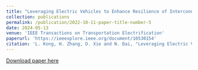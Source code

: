 ```yaml
---
title: "Leveraging Electric Vehicles to Enhance Resilience of Interconnected Power-Transportation System Under Natural Hazards"
collection: publications
permalink: /publication/2022-10-11-paper-title-number-5
date: 2024-05-13
venue: 'IEEE Transactions on Transportation Electrification'
paperurl: 'https://ieeexplore.ieee.org/document/10530154'
citation: 'L. Kong, H. Zhang, D. Xie and N. Dai, "Leveraging Electric Vehicles to Enhance Resilience of Interconnected Power-Transportation System Under Natural Hazards," in IEEE Transactions on Transportation Electrification, vol. 11, no. 1, pp. 1126-1140, Feb. 2025, doi: 10.1109/TTE.2024.3400289.'
---
```



[Download paper here](https://ieeexplore.ieee.org/document/10530154)


